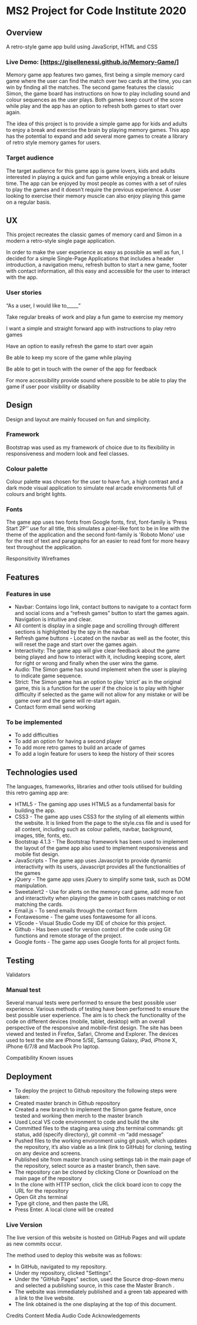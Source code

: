 # MS2 Project for Code Institute 2020

## Overview
A retro-style game app build using JavaScript, HTML and CSS

### Live Demo: [https://gisellenessi.github.io/Memory-Game/]

Memory game app features two games, first being a simple memory card game where the user can find the match over two cards at the time, you can win by finding all the matches.
The second game features the classic Simon, the game board has instructions on how to play including sound and colour sequences as the user plays. Both games keep count of the score while play and the app has an option to refresh both games to start over again.

The idea of this project is to provide a simple game app for kids and adults to enjoy a break and exercise the brain by playing memory games. This app has the potential to expand and add several more games to create a library of retro style memory games for users.

### Target audience
The target audience for this game app is game lovers, kids and adults interested in playing a quick and fun game while enjoying a break or leisure time. The app can be enjoyed by most people as comes with a set of rules to play the games and it doesn’t require the previous experience. A user looking to exercise their memory muscle can also enjoy playing this game on a regular basis.

## UX
This project recreates the classic games of memory card and Simon in a modern a retro-style single page application.

In order to make the user experience as easy as possible as well as fun, I decided for a simple Single-Page Applications that includes a header introduction, a navigation menu, refresh button to start a new game, footer with contact information, all this easy and accessible for the user to interact with the app.

### User stories

“As a user, I would like to_____”

Take regular breaks of work and play a fun game to exercise my memory

I want a simple and straight forward app with instructions to play retro games

Have an option to easily refresh the game to start over again

Be able to keep my score of the game while playing

Be able to get in touch with the owner of the app for feedback

For more accessibility provide sound where possible to be able to play the game if user poor visibility or disability

## Design
Design and layout are mainly focused on fun and simplicity. 

### Framework
Bootstrap was used as my framework of choice due to its flexibility in responsiveness and modern look and feel classes.

### Colour palette
Colour palette was chosen for the user to have fun, a high contrast and a dark mode visual application to simulate real arcade environments full of colours and bright lights.

### Fonts
The game app uses two fonts from Google fonts, first, font-family is ‘Press Start 2P'’ use for all title, this simulates a pixel-like font to be in line with the theme of the application and the second font-family is 'Roboto Mono' use for the rest of text and paragraphs for an easier to read font for more heavy text throughout the application.

Responsitivity
Wireframes

## Features
### Features in use 
* Navbar: Contains logo link, contact buttons to navigate to a contact form and social icons and a “refresh games” button to start the games again. Navigation is intuitive and clear.
* All content is display in a single page and scrolling through different sections is highlighted by the spy in the navbar.
* Refresh game buttons - Located on the navbar as well as the footer, this will reset the page and start over the games again.
* Interactivity: The game app will give clear feedback about the game being played and how to interact with it, including keeping score, alert for right or wrong and finally when the user wins the game.
* Audio: The Simon game has sound implement when the user is playing to indicate game sequence.
* Strict: The Simon game has an option to play ‘strict’ as in the original game, this is a function for the user if the choice is to play with higher difficulty if selected as the game will not allow for any mistake or will be game over and the game will re-start again.
* Contact form email send working

### To be implemented
* To add difficulties
* To add an option for having a second player
* To add more retro games to build an arcade of games
* To add a login feature for users to keep the history of their scores


## Technologies used
The languages, frameworks, libraries and other tools utilised for building this retro gaming app are:

* HTML5 - The gaming app uses HTML5 as a fundamental basis for building the app.
* CSS3 - The game app uses CSS3 for the styling of all elements within the website. It is linked from the page to the style.css file and is used for all content, including such as colour pallets, navbar, background, images, title, fonts, etc.
* Bootstrap 4.1.3 - The Bootstrap framework has been used to implement the layout of the game app also used to implement responsiveness and mobile fist design.
* JavaScripts - The game app uses Javascript to provide dynamic interactivity with its users, Javascript provides all the functionalities of the games
* jQuery - The game app uses jQuery to simplify some task, such as DOM manipulation.
* Sweetalert2 - Use for alerts on the memory card game, add more fun and interactivity when playing the game in both cases matching or not matching the cards.
* Email.js - To send emails through the contact form
* Fontawesome - The game uses fontawesome for all icons.
* VScode - Visual Studio Code my IDE of choice for this project.
* Github - Has been used for version control of the code using Git functions and remote storage of the project.
* Google fonts - The game app uses Google fonts for all project fonts.

## Testing
Validators

### Manual test 
Several manual tests were performed to ensure the best possible user experience. 
Various methods of testing have been performed to ensure the best possible user experience. The aim is to check the functionality of the code on different devices (mobile, tablet, desktop) with an overall perspective of the responsive and mobile-first design. The site has been viewed and tested in Firefox, Safari, Chrome and Explorer. The devices used to test the site are iPhone 5/SE, Samsung Galaxy, iPad, iPhone X, iPhone 6/7/8 and Macbook Pro laptop.

Compatibility
Known issues

## Deployment

* To deploy the project to Github repository the following steps were taken:
* Created master branch in Github repository
* Created a new branch to implement the Simon game feature, once tested and working then merch to the master branch
* Used Local VS code environment to code and build the site
* Committed files to the staging area using zhs terminal commands: git status, add (specify directory), git commit -m “add message”
* Pushed files to the working environment using git push, which updates the repository, it’s also viable as a link (link to GitHub) for cloning, testing on any device and screens.
* Published site from master branch using settings tab in the main page of the repository, select source as a master branch, then save.
* The repository can be cloned by clicking Clone or Download on the main page of the repository
* In the clone with HTTP section, click the click board icon to copy the URL for the repository
* Open Git zhs terminal
* Type git clone, and then paste the URL
* Press Enter. A local clone will be created

### Live Version
The live version of this website is hosted on GitHub Pages and will update as new commits occur.

The method used to deploy this website was as follows:

* In GitHub, navigated to my repository.
* Under my repository, clicked "Settings".
* Under the "GitHub Pages" section, used the Source drop-down menu and selected a publishing source, in this case the Master Branch .
* The website was immediately published and a green tab appeared with a link to the live website.
* The link obtained is the one displaying at the top of this document.

Credits
Content
Media
Audio
Code
Acknowledgements


